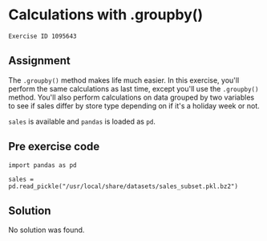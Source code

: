 
#  Calculations with .groupby()

```
Exercise ID 1095643
```

##  Assignment 

The `.groupby()` method makes life much easier. In this exercise, you'll perform the same calculations as last time, except you'll use the `.groupby()` method. You'll also perform calculations on data grouped by two variables to see if sales differ by store type depending on if it's a holiday week or not. 

`sales` is available and `pandas` is loaded as `pd`.

##  Pre exercise code 

```
import pandas as pd

sales = pd.read_pickle("/usr/local/share/datasets/sales_subset.pkl.bz2")
```



##  Solution 

No solution was found.


